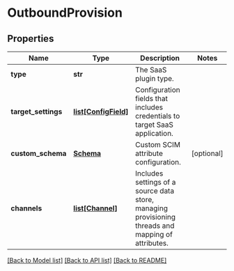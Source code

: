 # OutboundProvision

## Properties
Name | Type | Description | Notes
------------ | ------------- | ------------- | -------------
**type** | **str** | The SaaS plugin type. | 
**target_settings** | [**list[ConfigField]**](ConfigField.md) | Configuration fields that includes credentials to target SaaS application. | 
**custom_schema** | [**Schema**](Schema.md) | Custom SCIM attribute configuration. | [optional] 
**channels** | [**list[Channel]**](Channel.md) | Includes settings of a source data store, managing provisioning threads and mapping of attributes. | 

[[Back to Model list]](../README.md#documentation-for-models) [[Back to API list]](../README.md#documentation-for-api-endpoints) [[Back to README]](../README.md)


